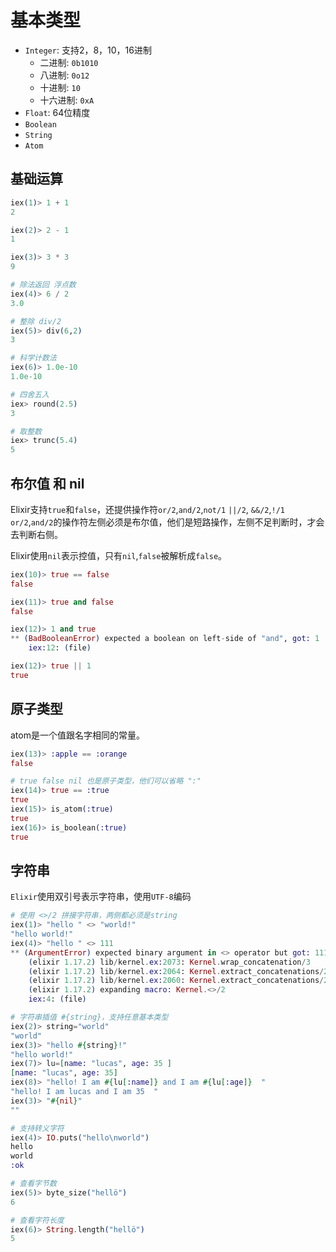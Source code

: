 # 基本类型
 
 - `Integer`: 支持2，8，10，16进制
   - 二进制: `0b1010`  
   - 八进制: `0o12`
   - 十进制: `10`
   - 十六进制: `0xA`
 - `Float`: 64位精度
 - `Boolean`
 - `String`
 - `Atom`

## 基础运算

```elixir
iex(1)> 1 + 1
2

iex(2)> 2 - 1
1

iex(3)> 3 * 3
9

# 除法返回 浮点数
iex(4)> 6 / 2
3.0

# 整除 div/2
iex(5)> div(6,2)
3

# 科学计数法
iex(6)> 1.0e-10
1.0e-10

# 四舍五入
iex> round(2.5)
3

# 取整数
iex> trunc(5.4)
5
```
## 布尔值 和 nil
Elixir支持`true`和`false`，还提供操作符`or/2`,`and/2`,`not/1` `||/2`, `&&/2`,`!/1`
`or/2`,`and/2`的操作符左侧必须是布尔值，他们是短路操作，左侧不足判断时，才会去判断右侧。

Elixir使用`nil`表示控值，只有`nil`,`false`被解析成`false`。

```elixir
iex(10)> true == false
false

iex(11)> true and false
false

iex(12)> 1 and true
** (BadBooleanError) expected a boolean on left-side of "and", got: 1
    iex:12: (file)

iex(12)> true || 1
true
```

## 原子类型

atom是一个值跟名字相同的常量。

```elixir
iex(13)> :apple == :orange
false

# true false nil 也是原子类型，他们可以省略 ":"
iex(14)> true == :true
true
iex(15)> is_atom(:true)
true
iex(16)> is_boolean(:true)
true

```

## 字符串

`Elixir`使用双引号表示字符串，使用`UTF-8`编码


```elixir
# 使用 <>/2 拼接字符串，两侧都必须是string
iex(1)> "hello " <> "world!"
"hello world!"
iex(4)> "hello " <> 111
** (ArgumentError) expected binary argument in <> operator but got: 111
    (elixir 1.17.2) lib/kernel.ex:2073: Kernel.wrap_concatenation/3
    (elixir 1.17.2) lib/kernel.ex:2064: Kernel.extract_concatenations/2
    (elixir 1.17.2) lib/kernel.ex:2060: Kernel.extract_concatenations/2
    (elixir 1.17.2) expanding macro: Kernel.<>/2
    iex:4: (file)

# 字符串插值 #{string}，支持任意基本类型
iex(2)> string="world"
"world"
iex(3)> "hello #{string}!"
"hello world!"
iex(7)> lu=[name: "lucas", age: 35 ]
[name: "lucas", age: 35]
iex(8)> "hello! I am #{lu[:name]} and I am #{lu[:age]}  "
"hello! I am lucas and I am 35  "
iex(3)> "#{nil}"
""

# 支持转义字符
iex(4)> IO.puts("hello\nworld")
hello
world
:ok

# 查看字节数
iex(5)> byte_size("hellö")
6

# 查看字符长度
iex(6)> String.length("hellö")
5
```
